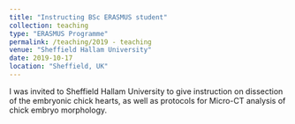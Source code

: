 ```yaml
---
title: "Instructing BSc ERASMUS student"
collection: teaching
type: "ERASMUS Programme"
permalink: /teaching/2019 - teaching
venue: "Sheffield Hallam University"
date: 2019-10-17
location: "Sheffield, UK"
---
```


I was invited to Sheffield Hallam University to give instruction on dissection of the embryonic chick hearts, as well as protocols for Micro-CT analysis of chick embryo morphology.